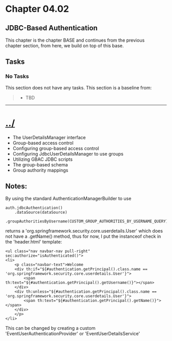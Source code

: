 # Chapter 04.02

## JDBC-Based Authentication
This chapter is the chapter BASE and continues from the previous  
chapter section, from here, we build on top of this base.

## Tasks

### No Tasks
This section does not have any tasks.
This section is a baseline from:
> * TBD


---

# [../](../)


* The UserDetailsManager interface
* Group-based access control
* Configuring group-based access control
* Configuring JdbcUserDetailsManager to use groups
* Utilizing GBAC JDBC scripts
* The group-based schema
* Group authority mappings




## Notes:

By using the standard AuthenticationManagerBuilder to use

    auth.jdbcAuthentication()
        .dataSource(dataSource)
        .groupAuthoritiesByUsername(CUSTOM_GROUP_AUTHORITIES_BY_USERNAME_QUERY)

returns a 'org.springframework.security.core.userdetails.User' which does not have
a .getName() method, thus for now, I put the instanceof check in the 'header.html' template:

    <ul class="nav navbar-nav pull-right" sec:authorize="isAuthenticated()">
    <li>
        <p class="navbar-text">Welcome
        <div th:if="${#authentication.getPrincipal().class.name == 'org.springframework.security.core.userdetails.User'}">
            <span th:text="${#authentication.getPrincipal().getUsername()}"></span>
        </div>
        <div th:unless="${#authentication.getPrincipal().class.name == 'org.springframework.security.core.userdetails.User'}">
            <span th:text="${#authentication.getPrincipal().getName()}"></span>
        </div>
        </p>
    </li>

This can be changed by creating a custom 'EventUserAuthenticationProvider' or 'EventUserDetailsService'
